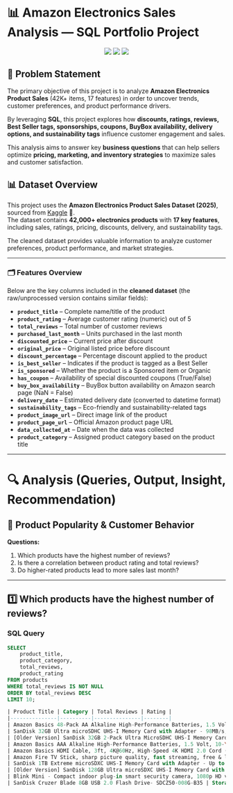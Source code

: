 # 📊 Amazon Electronics Sales Analysis — SQL Portfolio Project
<p align="center">
  <img src="https://img.shields.io/badge/Language-SQL-blue?style=for-the-badge&logo=postgresql" />
  <img src="https://img.shields.io/badge/Tool-Data%20Analytics-green?style=for-the-badge&logo=databricks" />
  <img src="https://img.shields.io/badge/Platform-GitHub-black?style=for-the-badge&logo=github" />
</p>

## 📌 Problem Statement  

The primary objective of this project is to analyze **Amazon Electronics Product Sales** (42K+ items, 17 features) in order to uncover trends, customer preferences, and product performance drivers.  

By leveraging **SQL**, this project explores how **discounts, ratings, reviews, Best Seller tags, sponsorships, coupons, BuyBox availability, delivery options, and sustainability tags** influence customer engagement and sales.  

This analysis aims to answer key **business questions** that can help sellers optimize **pricing, marketing, and inventory strategies** to maximize sales and customer satisfaction.  

## 📊 Dataset Overview  

This project uses the **Amazon Electronics Product Sales Dataset (2025)**, sourced from [Kaggle](https://www.kaggle.com/) 📂.  
The dataset contains **42,000+ electronics products** with **17 key features**, including sales, ratings, pricing, discounts, delivery, and sustainability tags.  

The cleaned dataset provides valuable information to analyze customer preferences, product performance, and market strategies.  

---

### 🗂️ Features Overview  
Below are the key columns included in the **cleaned dataset** (the raw/unprocessed version contains similar fields):  

- **`product_title`** – Complete name/title of the product  
- **`product_rating`** – Average customer rating (numeric) out of 5  
- **`total_reviews`** – Total number of customer reviews  
- **`purchased_last_month`** – Units purchased in the last month  
- **`discounted_price`** – Current price after discount  
- **`original_price`** – Original listed price before discount  
- **`discount_percentage`** – Percentage discount applied to the product  
- **`is_best_seller`** – Indicates if the product is tagged as a Best Seller  
- **`is_sponsored`** – Whether the product is a Sponsored item or Organic  
- **`has_coupon`** – Availability of special discounted coupons (True/False)  
- **`buy_box_availability`** – BuyBox button availability on Amazon search page (NaN = False)  
- **`delivery_date`** – Estimated delivery date (converted to datetime format)  
- **`sustainability_tags`** – Eco-friendly and sustainability-related tags  
- **`product_image_url`** – Direct image link of the product  
- **`product_page_url`** – Official Amazon product page URL  
- **`data_collected_at`** – Date when the data was collected  
- **`product_category`** – Assigned product category based on the product title  

---

# 🔍 Analysis (Queries, Output, Insight, Recommendation)
## 🔹 Product Popularity & Customer Behavior

**Questions:**
1. Which products have the highest number of reviews?
2. Is there a correlation between product rating and total reviews?
3. Do higher-rated products lead to more sales last month?

---

## 1️⃣ Which products have the highest number of reviews?

### SQL Query
```sql
SELECT
    product_title,
    product_category,
    total_reviews,
    product_rating
FROM products
WHERE total_reviews IS NOT NULL
ORDER BY total_reviews DESC
LIMIT 10;

| Product Title | Category | Total Reviews | Rating |
|---------------|----------|---------------|--------|
| Amazon Basics 48-Pack AA Alkaline High-Performance Batteries, 1.5 Volt, 10-Year Shelf Life | Laptops | 865,598 | 4.7 |
| SanDisk 32GB Ultra microSDHC UHS-I Memory Card with Adapter - 98MB/s, C10, U1, Full HD, A1, Micro SD Card - SDSQUAR-032G-GN6MA | Chargers & Cables | 645,418 | 4.7 |
| [Older Version] SanDisk 32GB 2-Pack Ultra MicroSDHC UHS-I Memory Card (2x32GB) - SDSQUAR-032G-GN6MT | Storage | 645,416 | 4.7 |
| Amazon Basics AAA Alkaline High-Performance Batteries, 1.5 Volt, 10-Year Shelf Life, 36 Count (Pack of 1) | Laptops | 625,776 | 4.7 |
| Amazon Basics HDMI Cable, 3ft, 4K@60Hz, High-Speed 4K HDMI 2.0 Cord (18Gbps), 2160p, 48 bit, Compatible with TV/PS5/Xbox/Roku, Black | Chargers & Cables | 553,927 | 4.7 |
| Amazon Fire TV Stick, sharp picture quality, fast streaming, free & live TV, Alexa Voice Remote with TV controls | Smart Home | 517,617 | 4.7 |
| SanDisk 1TB Extreme microSDXC UHS-I Memory Card with Adapter - Up to 160MB/s, C10, U3, V30, 4K, A2, Micro SD - SDSQXA1-1T00-GN6MA | Chargers & Cables | 353,306 | 4.8 |
| [Older Version] SanDisk 128GB Ultra microSDXC UHS-I Memory Card with Adapter - 120MB/s, C10, U1, Full HD, A1, Micro SD Card - SDSQUA4-128G-GN6MA | Chargers & Cables | 315,834 | 4.7 |
| Blink Mini - Compact indoor plug-in smart security camera, 1080p HD video, night vision, motion detection, two-way audio, easy set up, Works with Alexa – 1 camera (Black) | Cameras | 302,790 | 4.4 |
| SanDisk Cruzer Blade 8GB USB 2.0 Flash Drive- SDCZ50-008G-B35 | Storage | 298,061 | 4.6 |


